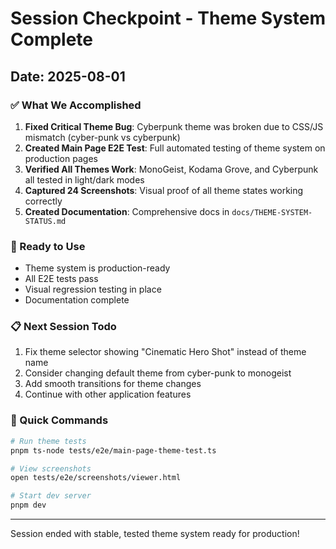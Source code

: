 # Session Checkpoint - Theme System Complete

## Date: 2025-08-01

### ✅ What We Accomplished

1. **Fixed Critical Theme Bug**: Cyberpunk theme was broken due to CSS/JS mismatch (cyber-punk vs cyberpunk)
2. **Created Main Page E2E Test**: Full automated testing of theme system on production pages
3. **Verified All Themes Work**: MonoGeist, Kodama Grove, and Cyberpunk all tested in light/dark modes
4. **Captured 24 Screenshots**: Visual proof of all theme states working correctly
5. **Created Documentation**: Comprehensive docs in `docs/THEME-SYSTEM-STATUS.md`

### 🎯 Ready to Use
- Theme system is production-ready
- All E2E tests pass
- Visual regression testing in place
- Documentation complete

### 📋 Next Session Todo
1. Fix theme selector showing "Cinematic Hero Shot" instead of theme name
2. Consider changing default theme from cyber-punk to monogeist
3. Add smooth transitions for theme changes
4. Continue with other application features

### 🚀 Quick Commands
```bash
# Run theme tests
pnpm ts-node tests/e2e/main-page-theme-test.ts

# View screenshots
open tests/e2e/screenshots/viewer.html

# Start dev server
pnpm dev
```

---
Session ended with stable, tested theme system ready for production!

